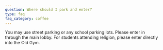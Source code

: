 ```yaml
---
question: Where should I park and enter?
type: faq
faq_category: coffee
---
```

You may use street parking or any school parking lots. Please enter in through the main lobby. For students attending religion, please enter directly into the Old Gym.